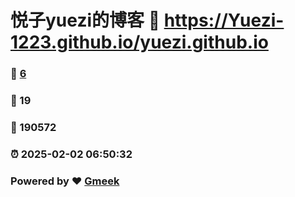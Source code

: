# 悦子yuezi的博客 :link: https://Yuezi-1223.github.io/yuezi.github.io 
### :page_facing_up: [6](https://Yuezi-1223.github.io/yuezi.github.io/tag.html) 
### :speech_balloon: 19 
### :hibiscus: 190572 
### :alarm_clock: 2025-02-02 06:50:32 
### Powered by :heart: [Gmeek](https://github.com/Meekdai/Gmeek)
